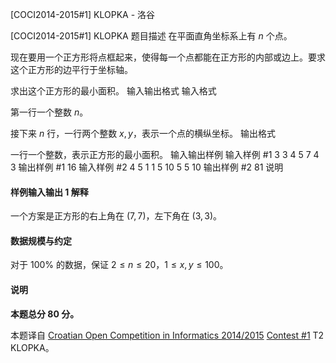 



[COCI2014-2015#1] KLOPKA - 洛谷














[COCI2014-2015#1] KLOPKA
题目描述
在平面直角坐标系上有 $n$ 个点。

现在要用一个正方形将点框起来，使得每一个点都能在正方形的内部或边上。要求这个正方形的边平行于坐标轴。

求出这个正方形的最小面积。
输入输出格式
输入格式

第一行一个整数 $n$。

接下来 $n$ 行，一行两个整数 $x,y$，表示一个点的横纵坐标。
输出格式

一行一个整数，表示正方形的最小面积。
输入输出样例
输入样例 #1
3
3 4
5 7
4 3
输出样例 #1
16
输入样例 #2
4
5 1
1 5
10 5
5 10
输出样例 #2
81
说明
#### 样例输入输出 1 解释
一个方案是正方形的右上角在 $(7,7)$，左下角在 $(3,3)$。
#### 数据规模与约定
对于 $100\%$ 的数据，保证 $2\le n\le 20$，$1\le x,y\le 100$。
#### 说明
**本题总分 $80$ 分。**

本题译自 [Croatian Open Competition in Informatics 2014/2015](https://hsin.hr/coci/archive/2014_2015) [Contest #1](https://hsin.hr/coci/archive/2014_2015/contest1_tasks.pdf) T2 KLOPKA。






